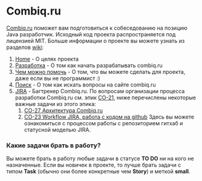 # Сombiq.ru
[Combiq.ru](http://combiq.ru) поможет вам подготовиться к собеседованию на позицию Java разработчик. Исходный код проекта распространяется под лицензией MIT. Больше информации о проекте вы можете узнать из разделов [wiki](https://github.com/atott/combiq/wiki):

1. [Home](https://github.com/atott/combiq/wiki) - О целях проекта
2. [Разработка](https://github.com/atott/combiq/wiki/%D0%A0%D0%B0%D0%B7%D1%80%D0%B0%D0%B1%D0%BE%D1%82%D0%BA%D0%B0) - О том как начать разрабатывать combiq.ru
3. [Чем можно помочь](https://github.com/atott/combiq/wiki/%D0%A7%D0%B5%D0%BC-%D0%BC%D0%BE%D0%B6%D0%BD%D0%BE-%D0%BF%D0%BE%D0%BC%D0%BE%D1%87%D1%8C) - О том, что вы можете сделать для проекта, даже если вы не программист :)
4. [Поиск](https://github.com/atott/combiq/wiki/%D0%9F%D0%BE%D0%B8%D1%81%D0%BA) - О том как искать вопросы на сайте combiq.ru
5. [JIRA](http://jira.combiq.ru) - Багтрекер Combiq.ru. По вопросам организации процесса разработки Combiq.ru см. эпик [CO-21](http://jira.combiq.ru/browse/CO-21), ниже перечислены некоторые важные задачи из этого эпика:
    1. [CO-27 Архитектура Combiq.ru](http://jira.combiq.ru/browse/CO-27)
    2. [CO-23 Workflow JIRA, работа с кодом на github](http://jira.combiq.ru/browse/CO-23) Здесь вы можете ознакомиться с процессом работы с репозиторием гитхаб и статусной моделью JIRA.

### Какие задачи брать в работу?

Вы можете брать в работу любые задачи в статусе **TO DO** ни на кого не назначенные. Если вы новичек в проекте, то лучше брать задачи с типом **Task** (обычно они более конкретные чем **Story**) и меткой **small**.
